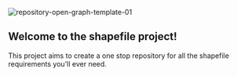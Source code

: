 ![repository-open-graph-template-01](https://github.com/karthi209/the-shapefile-project/assets/63890769/4720e71e-f8aa-4aad-b9a5-bf201958b55b)

## Welcome to the shapefile project!
This project aims to create a one stop repository for all the shapefile requirements you'll ever need.
